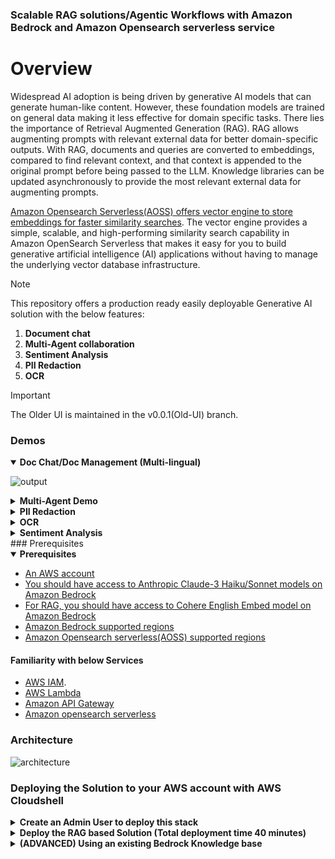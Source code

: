 
### Scalable RAG solutions/Agentic Workflows with Amazon Bedrock and Amazon Opensearch serverless service


# Overview

Widespread AI adoption is being driven by generative AI models that can generate human-like content. However, these foundation models are trained on general data making it less effective for domain specific tasks. There lies the importance of Retrieval Augmented Generation (RAG). RAG allows augmenting prompts with relevant external data for better domain-specific outputs. With RAG, documents and queries are converted to embeddings, compared to find relevant context, and that context is appended to the original prompt before being passed to the LLM. Knowledge libraries can be updated asynchronously to provide the most relevant external data for augmenting prompts.

[Amazon Opensearch Serverless(AOSS) offers vector engine to store embeddings for faster similarity searches](https://aws.amazon.com/blogs/big-data/introducing-the-vector-engine-for-amazon-opensearch-serverless-now-in-preview/). The vector engine provides a simple, scalable, and high-performing similarity search capability in Amazon OpenSearch Serverless that makes it easy for you to build generative artificial intelligence (AI) applications without having to manage the underlying vector database infrastructure. 

> [!NOTE]
> This repository offers a production ready easily deployable Generative AI solution with the below features:
>   1. <b>Document chat </b>
>   2. <b>Multi-Agent collaboration </b>
>   3. <b>Sentiment Analysis </b>
>   4. <b>PII Redaction </b>
>   5. <b>OCR </b>

> [!IMPORTANT]
> The Older UI is maintained in the v0.0.1(Old-UI) branch.

### Demos

<details open>
  <summary><b> Doc Chat/Doc Management (Multi-lingual) </b></summary>
  
  ![output](https://github.com/user-attachments/assets/7c1bd957-3053-4311-9422-86a5542ff2c3)

</details>

<details>
  <summary><b> Multi-Agent Demo </b></summary>

  ![ma](https://github.com/user-attachments/assets/1d38d65a-cb4f-4533-84be-1ae784838917)

</details>

<details>
  <summary><b> PII Redaction </b></summary>
</details>

<details>
  <summary><b> OCR </b></summary>
  
  ![ocr](https://github.com/user-attachments/assets/dd635617-6b24-43b8-8dd4-8b8f40758083)

</details>

<details>
  <summary><b> Sentiment Analysis </b></summary>
</details>
### Prerequisites
  <details open>
     <summary><b> Prerequisites </b></summary>
    
  * [An AWS account](https://aws.amazon.com/console/)
  * [You should have access to Anthropic Claude-3 Haiku/Sonnet models on Amazon Bedrock](https://docs.aws.amazon.com/bedrock/latest/userguide/model-access.html)
  * [For RAG, you should have access to Cohere English Embed model on Amazon Bedrock](https://docs.aws.amazon.com/bedrock/latest/userguide/model-access.html)
  * [Amazon Bedrock supported regions](https://docs.aws.amazon.com/bedrock/latest/userguide/what-is-bedrock.html#bedrock-regions)
  * [Amazon Opensearch serverless(AOSS) supported regions](https://aws.amazon.com/about-aws/whats-new/2023/01/amazon-opensearch-serverless-available/)
  
  #### Familiarity with below Services 
  * [AWS IAM](https://docs.aws.amazon.com/iam/index.html). 
  * [AWS Lambda](https://docs.aws.amazon.com/lambda/latest/dg/welcome.html)
  * [Amazon API Gateway](https://docs.aws.amazon.com/apigateway/latest/developerguide/welcome.html)
  * [Amazon opensearch serverless](https://docs.aws.amazon.com/opensearch-service/latest/developerguide/serverless-overview.html)

  </details>


### Architecture
![architecture](https://github.com/aws-samples/serverless-rag-demo/assets/25897220/e2b9e3ac-b7b9-479d-b642-e2e1d5ce3837)


### Deploying the Solution to your AWS account with AWS Cloudshell

<details>
 <summary><b> Create an Admin User to deploy this stack </b></summary>

 #### Section1 - Create an IAM user with Administrator permissions (OPTIONAL:  If you're already an Admin role, you may skip this step) 

1. Search for the service IAM on the AWS Console and go the IAM Dashboard and click on “Roles“ tab under ”Access Management” and Click on “Create Role”
<img width="1389" alt="Screenshot 2024-04-05 at 5 52 42 PM" src="https://github.com/aws-samples/serverless-rag-demo/assets/25897220/f02c2096-98d8-4601-b5d3-d36da7ecff4b">

2. Select AWS Account and click “Next“
<img width="1241" alt="role-iam" src="https://github.com/aws-samples/serverless-rag-demo/assets/25897220/0b0aeb95-cbf5-43eb-83e0-87b73f232496">

3. Under permissions select Administrator access
<img width="1232" alt="Screenshot 2024-04-05 at 5 31 30 PM" src="https://github.com/aws-samples/serverless-rag-demo/assets/25897220/3e2cc7e7-fa6d-4447-9ea9-3061e8c64422">

4. Give the role a name and create the role
   <img width="1187" alt="Screenshot 2024-04-05 at 5 33 45 PM" src="https://github.com/aws-samples/serverless-rag-demo/assets/25897220/00af1a5f-7904-4218-b289-8d45a729c5f8">

5. You can now assume this role and proceed to deploy the stack. Click on Switch-Role
<img width="1423" alt="assune-role" src="https://github.com/aws-samples/serverless-rag-demo/assets/25897220/15f311a6-3f1b-4518-b90c-ce7eb42aa384">


6. Switch role
<img width="1423" alt="Screenshot 2024-04-05 at 5 42 06 PM" src="https://github.com/aws-samples/serverless-rag-demo/assets/25897220/4c4221ed-32b1-4c44-828b-191daad3bbce">

7. Proceed to cloudshell step
</details>


<details>
 <summary><b> Deploy the RAG based Solution (Total deployment time 40 minutes) </b></summary>

#### Section 2 - Deploy this RAG based Solution (The below commands should be executed in the region of deployment)

1. Switch to Admin role. Search for Cloudshell service on the AWS Console and follow the steps below to clone the github repository
   <img width="1423" alt="Screenshot 2024-04-05 at 5 48 41 PM" src="https://github.com/aws-samples/serverless-rag-demo/assets/25897220/ca950dc0-2800-4752-97e5-c42378177221">


2. Git Clone the serverless-rag-demo repository from aws-samples
   ```
    git clone https://github.com/aws-samples/serverless-rag-demo.git
   ```

3. Go to the directory where we have the downloaded files.
   ```
     cd serverless-rag-demo
   ```

4. Fire the bash script that creates the RAG based solution. Pass the environment and region for deployment. environment can be dev,qa,sandbox. Look at Prerequisites to deploy to the correct region.
   ```
     sh creator.sh
   ```

5. Press **Enter** to proceed with deployment of the stack or **ctrl+c** to exit

   ![Cloudshell](media/CloudShell-deployment.png)

6. The UI is hosted on AppRunner the link to AppRunner could be found in CloudShell once the script execution is complete, or you could also go to the AppRunner service on the AWS Console and obtain the https url. The UI is authenticated through Amazon Cognito hence the very first time you would have to sign-up and then sign-in to login to the application
 ![AppRunnerUI](media/AppRunner_UI.png)

</details>


<details>
  
   <summary><b>(ADVANCED) Using an existing Bedrock Knowledge base</b></summary>

   > [!IMPORTANT]
   > You could query your existing Knowledge base created on Amazon Bedrock provided it uses Amazon Opensearch Serverless service. 

#### Steps
1. Get the Collection ARN and the embedding model used by your Knowledge base on Bedrock
![Collection-ARN](media/Collection-ARN-and-ModelId.png)
2. Head to Amazon Opensearch Serverless and search by ARN to fetch Opensearch Endpoint
![OSS-Endpoint](media/Retrieve-Opensearch-Endpoint.png)
3. Modify the configurations of your `bedrock_rag_query_*` lambda function. Set the below
   a. IS_BEDROCK_KB = yes  
   b. OPENSEARCH_VECTOR_ENDPOINT = <<Amazon Opensearch Serverless endpoint of your Bedrock KB >>
   c. EMBED_MODEL_ID = <<Embedding Model ID used by your Bedrock KB>>
   ![Lambda-Config](media/Bedrock-KB-Integration.png)
4. Get the ARN of the Lambda role
   ![Lambda-Config](media/Lambda-ARN.png)
5. Head to Amazon Opensearch on the AWS Console and click on Data Access Policies. Search for the Data Access Policy attached to your Bedrock KB and click on the `Edit` button
   ![Access-AOSS](media/Modify-DataAccessPolicy.png)
6. In the principal section add the ARN of your Lambda role and hit save
   ![Lambda-Access-AOSS](media/Add-lambda-arn-to-dataaccess.png)
7. Now try Document Chat on the UI, it should query from your Amazon Bedrock Knowledge base.

   > [!IMPORTANT]
   > We do not support indexing to an existing Knowledge base. That can be done through the Amazon Bedrock Console.
</details>
